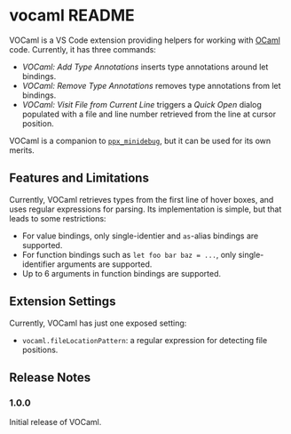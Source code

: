 # vocaml README

VOCaml is a VS Code extension providing helpers for working with [OCaml](https://ocaml.org/) code. Currently, it has three commands:

- _VOCaml: Add Type Annotations_ inserts type annotations around let bindings.
- _VOCaml: Remove Type Annotations_ removes type annotations from let bindings.
- _VOCaml: Visit File from Current Line_ triggers a _Quick Open_ dialog populated with a file and line number retrieved from the line at cursor position.

VOCaml is a companion to [`ppx_minidebug`](https://github.com/lukstafi/ppx_minidebug), but it can be used for its own merits.

## Features and Limitations

Currently, VOCaml retrieves types from the first line of hover boxes, and uses regular expressions for parsing. Its implementation is simple, but that leads to some restrictions:

- For value bindings, only single-identier and `as`-alias bindings are supported.
- For function bindings such as `let foo bar baz = ...`, only single-identifier arguments are supported.
- Up to 6 arguments in function bindings are supported.

## Extension Settings

Currently, VOCaml has just one exposed setting:

* `vocaml.fileLocationPattern`: a regular expression for detecting file positions.

## Release Notes

### 1.0.0

Initial release of VOCaml.
